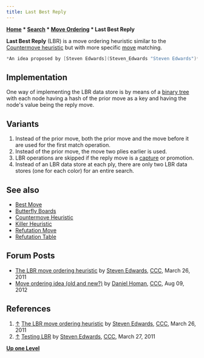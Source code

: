 ```yaml
---
title: Last Best Reply
---
```

**[Home](Home "Home") \* [Search](Search "Search") \* [Move Ordering](Move_Ordering "Move Ordering") \* Last Best Reply**


**Last Best Reply** (LBR) is a move ordering heuristic similar to the [Countermove heuristic](Countermove_Heuristic "Countermove Heuristic") but with more specific [move](Moves "Moves") matching.




```C++
*An idea proposed by [Steven Edwards](Steven_Edwards "Steven Edwards")* <a id="cite-note-1" href="#cite-ref-1">[1]</a>. *Sometimes it works, and sometimes it doesn't. But in any case, it will be more specific (and so have a better chance at working) than the Countermove heuristic. Note that any results may (will) be different as more move ordering techniques are added* <a id="cite-note-2" href="#cite-ref-2">[2]</a>. 

```

## Implementation


One way of implementing the LBR data store is by means of a [binary tree](https://en.wikipedia.org/wiki/Binary_tree) with each node having a hash of the prior move as a key and having the node's value being the reply move.



## Variants


1. Instead of the prior move, both the prior move and the move before it are used for the first match operation.
2. Instead of the prior move, the move two plies earlier is used.
3. LBR operations are skipped if the reply move is a [capture](Captures "Captures") or promotion.
4. Instead of an LBR data store at each ply, there are only two LBR data stores (one for each color) for an entire search.


## See also


* [Best Move](Best_Move "Best Move")
* [Butterfly Boards](Butterfly_Boards "Butterfly Boards")
* [Countermove Heuristic](Countermove_Heuristic "Countermove Heuristic")
* [Killer Heuristic](Killer_Heuristic "Killer Heuristic")
* [Refutation Move](Refutation_Move "Refutation Move")
* [Refutation Table](Refutation_Table "Refutation Table")


## Forum Posts


* [The LBR move ordering heuristic](http://www.talkchess.com/forum/viewtopic.php?t=38556) by [Steven Edwards](Steven_Edwards "Steven Edwards"), [CCC](CCC "CCC"), March 26, 2011
* [Move ordering idea (old and new?)](http://www.talkchess.com/forum/viewtopic.php?t=44749) by [Daniel Homan](Daniel_Homan "Daniel Homan"), [CCC](CCC "CCC"), Aug 09, 2012


## References


1. <a id="cite-ref-1" href="#cite-note-1">↑</a> [The LBR move ordering heuristic](http://www.talkchess.com/forum/viewtopic.php?t=38556) by [Steven Edwards](Steven_Edwards "Steven Edwards"), [CCC](CCC "CCC"), March 26, 2011
2. <a id="cite-ref-2" href="#cite-note-2">↑</a> [Testing LBR](http://www.talkchess.com/forum/viewtopic.php?topic_view=threads&p=401117&t=38556) by [Steven Edwards](Steven_Edwards "Steven Edwards"), [CCC](CCC "CCC"), March 27, 2011

**[Up one Level](Move_Ordering "Move Ordering")**







 

